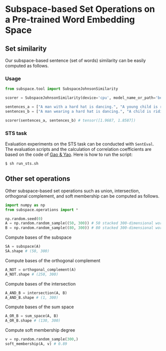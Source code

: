 # Subspace-based Set Operations on a Pre-trained Word Embedding Space



## Set similarity
Our subspace-based sentence (set of words) similarity can be easily computed as follows.

### Usage
```python
from subspace.tool import SubspaceJohnsonSimilarity

scorer = SubspaceJohnsonSimilarity(device='cpu', model_name_or_path='bert-base-uncased')

sentences_a = ["A man with a hard hat is dancing.", "A young child is riding a horse."]
sentences_b = ["A man wearing a hard hat is dancing.", "A child is riding a horse."]

scorer(sentences_a, sentences_b) # tensor([1.9687, 1.8587])
```

### STS task
Evaluation experiments on the STS task can be conducted with ```SentEval```. 
The evaluation scripts and the calculation of correlation coefficients are based on the code of [Gao & Yao](https://github.com/princeton-nlp/SimCSE).
Here is how to run the script:
```
$ sh run_sts.sh
```


## Other set operations
Other subspace-based set operations such as union, intersection, orthogonal complement, and soft membership can be computed as follows.

```python
import numpy as np
from subspace.operations import *

np.random.seed(0)
A = np.random.random_sample((50, 300)) # 50 stacked 300-dimensional word vectors
B = np.random.random_sample((80, 300)) # 80 stacked 300-dimensional word vectors
```

Compute bases of the subspace
```python
SA = subspace(A)
SA.shape # (50, 300)
```

Compute bases of the orthogonal complement
```python
A_NOT = orthogonal_complement(A)
A_NOT.shape # (250, 300)
```

Compute bases of the intersection
```python
A_AND_B = intersection(A, B)
A_AND_B.shape # (1, 300)
```

Compute bases of the sum space
```python
A_OR_B = sum_space(A, B)
A_OR_B.shape # (130, 300)
```

Compute soft membership degree
```python
v = np.random.random_sample(300,) 
soft_membership(A, v) # 0.89
```